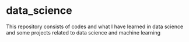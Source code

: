 # data_science
This repository consists of codes and what I have learned in data science and some projects related to data science and machine learning
